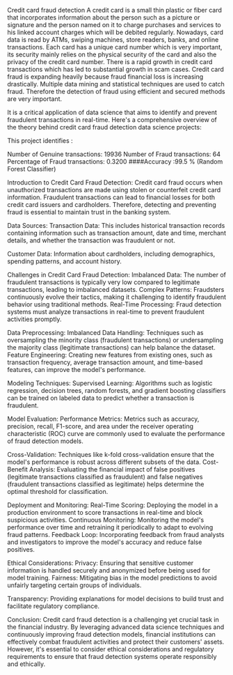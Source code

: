 Credit card fraud detection
A credit card is a small thin plastic or fiber card that incorporates information about the person such as a picture or signature and the person named on it to charge purchases and services to his linked account charges which will be debited regularly.
Nowadays, card data is read by ATMs, swiping machines, store readers, banks, and online transactions. Each card has a unique card number which is very important, its security mainly relies on the physical security of the card and also the privacy of the credit card number. There is a rapid growth in credit card transactions which has led to substantial growth in scam cases. Credit card fraud is expanding heavily because fraud financial loss is increasing drastically. Multiple data mining and statistical techniques are used to catch fraud. Therefore the detection of fraud using efficient and secured methods are very important.

It is a critical application of data science that aims to identify and prevent fraudulent transactions in real-time. Here's a comprehensive overview of the theory behind credit card fraud detection data science projects:

This project identifies :

Number of Genuine transactions: 19936
Number of Fraud transactions: 64
Percentage of Fraud transactions: 0.3200
####Accuracy :99.5 % (Random Forest Classifier)

Introduction to Credit Card Fraud Detection:
Credit card fraud occurs when unauthorized transactions are made using stolen or counterfeit credit card information. Fraudulent transactions can lead to financial losses for both credit card issuers and cardholders. Therefore, detecting and preventing fraud is essential to maintain trust in the banking system.

Data Sources:
Transaction Data: This includes historical transaction records containing information such as transaction amount, date and time, merchant details, and whether the transaction was fraudulent or not.

Customer Data: Information about cardholders, including demographics, spending patterns, and account history.

Challenges in Credit Card Fraud Detection:
Imbalanced Data: The number of fraudulent transactions is typically very low compared to legitimate transactions, leading to imbalanced datasets. Complex Patterns: Fraudsters continuously evolve their tactics, making it challenging to identify fraudulent behavior using traditional methods. Real-Time Processing: Fraud detection systems must analyze transactions in real-time to prevent fraudulent activities promptly.

Data Preprocessing:
Imbalanced Data Handling: Techniques such as oversampling the minority class (fraudulent transactions) or undersampling the majority class (legitimate transactions) can help balance the dataset. Feature Engineering: Creating new features from existing ones, such as transaction frequency, average transaction amount, and time-based features, can improve the model's performance.

Modeling Techniques:
Supervised Learning: Algorithms such as logistic regression, decision trees, random forests, and gradient boosting classifiers can be trained on labeled data to predict whether a transaction is fraudulent.

Model Evaluation:
Performance Metrics: Metrics such as accuracy, precision, recall, F1-score, and area under the receiver operating characteristic (ROC) curve are commonly used to evaluate the performance of fraud detection models.

Cross-Validation: Techniques like k-fold cross-validation ensure that the model's performance is robust across different subsets of the data. Cost-Benefit Analysis: Evaluating the financial impact of false positives (legitimate transactions classified as fraudulent) and false negatives (fraudulent transactions classified as legitimate) helps determine the optimal threshold for classification.

Deployment and Monitoring:
Real-Time Scoring: Deploying the model in a production environment to score transactions in real-time and block suspicious activities. Continuous Monitoring: Monitoring the model's performance over time and retraining it periodically to adapt to evolving fraud patterns. Feedback Loop: Incorporating feedback from fraud analysts and investigators to improve the model's accuracy and reduce false positives.

Ethical Considerations:
Privacy: Ensuring that sensitive customer information is handled securely and anonymized before being used for model training. Fairness: Mitigating bias in the model predictions to avoid unfairly targeting certain groups of individuals.

Transparency:
Providing explanations for model decisions to build trust and facilitate regulatory compliance.

Conclusion:
Credit card fraud detection is a challenging yet crucial task in the financial industry. By leveraging advanced data science techniques and continuously improving fraud detection models, financial institutions can effectively combat fraudulent activities and protect their customers' assets. However, it's essential to consider ethical considerations and regulatory requirements to ensure that fraud detection systems operate responsibly and ethically.
